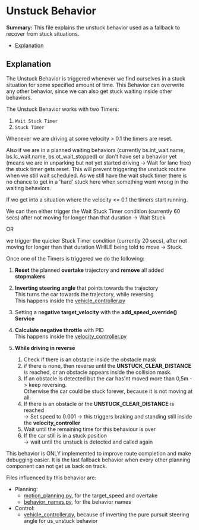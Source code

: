 # Unstuck Behavior

**Summary:** This file explains the unstuck behavior used as a fallback to recover from stuck situations.

- [Explanation](#explanation)

## Explanation

The Unstuck Behavior is triggered whenever we find ourselves in a stuck situation for some specified amount of time. This Behavior can overwrite any other behavior, since we can also get stuck waiting inside other behaviors.

The Unstuck Behavior works with two Timers:

1. ```Wait Stuck Timer```
2. ```Stuck Timer```

Whenever we are driving at some velocity > 0.1 the timers are reset.

Also if we are in a planned waiting behaviors (currently bs.int_wait.name, bs.lc_wait.name, bs.ot_wait_stopped) or don't have set a behavior yet
(means we are in unparking but not yet started driving -> Wait for lane free) the stuck timer gets reset. This will prevent triggering the unstuck
routine when we still wait scheduled. As we still have the wait stuck timer there is no chance to get in a 'hard' stuck here when something went
wrong in the waiting behaviors.

If we get into a situation where the velocity <= 0.1 the timers start running.

We can then either trigger the Wait Stuck Timer condition (currently 60 secs)
after not moving for longer than that duration -> Wait Stuck

OR

we trigger the quicker Stuck Timer condition (currently 20 secs), after not moving for longer than that duration WHILE being told to move -> Stuck.

Once one of the Timers is triggered we do the following:

1. **Reset** the planned **overtake** trajectory and **remove** all added **stopmakers**

2. **Inverting steering angle** that points towards the trajectory\
This turns the car towards the trajectory, while reversing\
This happens inside the [vehicle_controller.py](/doc/control/vehicle_controller.md)

3. Setting a n**egative target_velocity** with the **add_speed_override() Service**

4. **Calculate negative throttle** with PID\
This happens inside the [velocity_controller.py](/doc/control/velocity_controller.md)

5. **While driving in reverse**
    1. Check if there is an obstacle inside the obstacle mask
    2. if there is none, then reverse until the **UNSTUCK_CLEAR_DISTANCE** is reached, or an obstacle appears inside the collision mask.
    3. If an obstacle is detected but the car has'nt moved more than 0,5m
    -> keep reversing.\
    Otherwise the car could be stuck forever, because it is not moving at all.
    4. If there is an obstacle or the **UNSTUCK_CLEAR_DISTANCE** is reached\
    -> Set speed to 0.001 -> this triggers braking and standing still inside the **velocity_controller**
    5. Wait until the remaining time for this behaviour is over
    6. If the car still is in a stuck position\
    -> wait until the unstuck is detected and called again

This behavior is ONLY implememted to improve route completion and make debugging easier. It is the last fallback behavior when every other planning component can not get us back on track.

Files influenced by this behavior are:

- Planning:
  - [motion_planning.py](/code/planning/src/local_planner/motion_planning.py), for the target_speed and overtake
  - [behavior_names.py](/code/planning/src/behavior_agent/behavior_names.py), for the behavior names
- Control:
  - [vehicle_controller.py](/doc/acting/vehicle_controller.md), because of inverting the pure pursuit steering angle for us_unstuck behavior
